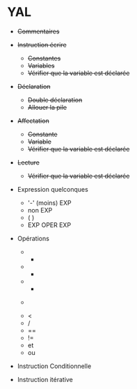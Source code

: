 # YAL

  - ~~Commentaires~~
  - ~~Instruction écrire~~
    - ~~Constantes~~
    - ~~Variables~~
    - ~~Vérifier que la variable est déclarée~~
  - ~~Déclaration~~
    - ~~Double déclaration~~
    - ~~Allouer la pile~~
  - ~~Affectation~~
    - ~~Constante~~
    - ~~Variable~~
    - ~~Vérifier que la variable est déclarée~~
  - ~~Lecture~~
    -  ~~Vérifier que la variable est déclarée~~  
    
  - Expression quelconques
    - '-' (moins) EXP
    - non EXP
    - ( )
    - EXP OPER EXP
  - Opérations
    - +
    - -
    - *
    - >
    - <
    - /
    - ==
    - !=
    - et
    - ou
  - Instruction Conditionnelle
  - Instruction itérative

